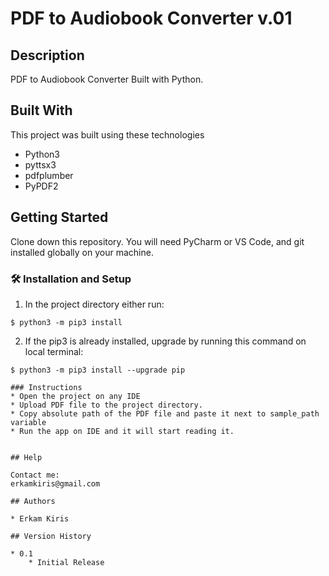 # PDF to Audiobook Converter v.01

## Description

PDF to Audiobook Converter Built with Python.

## Built With
This project was built using these technologies 

- Python3
- pyttsx3 
- pdfplumber 
- PyPDF2


## Getting Started

Clone down this repository. You will need PyCharm or VS Code, and git installed globally on your machine.

### 🛠 Installation and Setup

1. In the project directory either run: 

```
$ python3 -m pip3 install 
```

2. If the pip3 is already installed, upgrade by running this command on local terminal: 

```
$ python3 -m pip3 install --upgrade pip
```

```
### Instructions
* Open the project on any IDE
* Upload PDF file to the project directory.
* Copy absolute path of the PDF file and paste it next to sample_path variable
* Run the app on IDE and it will start reading it.


## Help

Contact me:
erkamkiris@gmail.com

## Authors

* Erkam Kiris 

## Version History

* 0.1
    * Initial Release
